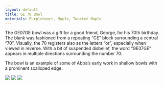 ```yaml
---
layout: default
title: GE 70 Bowl
materials: Purpleheart, Maple, Toasted Maple
---
```

 
The GE07GE bowl was a gift for a good friend, George, for his 70th birthday.  The blank was fashioned from a repeating “GE” block surrounding a central “70”.  Visually, the 70 registers also as the letters “or”, especially when viewed in reverse.  With a bit of suspended disbelief, the word “GE07GE” appears in multiple directions surrounding the number 70.
 
The bowl is an example of some of Abba’s early work in shallow bowls with a prominent scalloped edge.

<img src="{{ site.baseurl }}\pics\2018-March GE07GE@70 Bowl\IMG_0286.JPG" class="img-responsive" />

<img src="{{ site.baseurl }}\pics\2018-March GE07GE@70 Bowl\IMG_0288.JPG" class="img-responsive" />

<img src="{{ site.baseurl }}\pics\2018-March GE07GE@70 Bowl\IMG_0290.JPG" class="img-responsive" />
